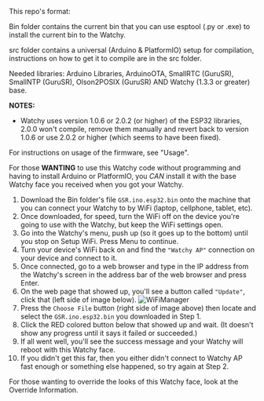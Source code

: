 This repo's format:

Bin folder contains the current bin that you can use esptool (.py or .exe) to install the current bin to the Watchy.

src folder contains a universal (Arduino & PlatformIO) setup for compilation, instructions on how to get it to compile are in the src folder.

Needed libraries:  Arduino Libraries, ArduinoOTA, SmallRTC (GuruSR), SmallNTP (GuruSR), Olson2POSIX (GuruSR) AND Watchy (1.3.3 or greater) base.

**NOTES:**
- Watchy uses version 1.0.6 or 2.0.2 (or higher) of the ESP32 libraries, 2.0.0 won't compile, remove them manually and revert back to version 1.0.6 or use 2.0.2 or higher (which seems to have been fixed).

For instructions on usage of the firmware, see "Usage".

For those **WANTING** to use this Watchy code without programming and having to install Arduino or PlatformIO, you *CAN* install it with the base Watchy face you received when you got your Watchy.

1. Download the Bin folder's file `GSR.ino.esp32.bin` onto the machine that you can connect your Watchy to by WiFi (laptop, cellphone, tablet, etc).
2. Once downloaded, for speed, turn the WiFi off on the device you're going to use with the Watchy, but keep the WiFi settings open.
3. Go into the Watchy's menu, push up (so it goes up to the bottom) until you stop on Setup WiFi.  Press Menu to continue.
4. Turn your device's WiFi back on and find the `"Watchy AP"` connection on your device and connect to it.
5. Once connected, go to a web browser and type in the IP address from the Watchy's screen in the address bar of the web browser and press Enter.
6. On the web page that showed up, you'll see a button called `"Update"`, click that (left side of image below).
![WiFiManager](https://github.com/GuruSR/Watchy_GSR/blob/main/Images/OTAUpdate.JPG)
7. Press the `Choose File` button (right side of image above) then locate and select the `GSR.ino.esp32.bin` you downloaded in Step 1.
8. Click the RED colored button below that showed up and wait.  (It doesn't show any progress until it says it failed or succeeded.)
9. If all went well, you'll see the success message and your Watchy will reboot with this Watchy face.
10. If you didn't get this far, then you either didn't connect to Watchy AP fast enough or something else happened, so try again at Step 2.

For those wanting to override the looks of this Watchy face, look at the Override Information.
